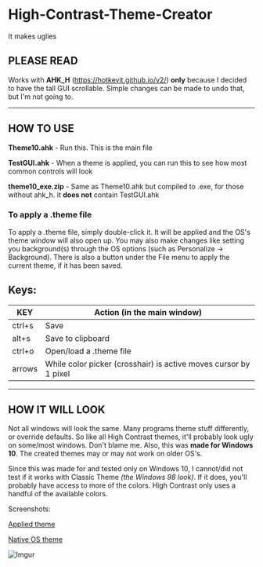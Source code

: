 # High-Contrast-Theme-Creator
It makes uglies

## PLEASE READ
Works with **AHK_H** (https://hotkeyit.github.io/v2/) **only** because I decided to have the tall GUI scrollable. Simple changes can be made to undo that, but I'm not going to.

------
## HOW TO USE
**Theme10.ahk** - Run this. This is the main file

**TestGUI.ahk** - When a theme is applied, you can run this to see how most common controls will look

**theme10_exe.zip** - Same as Theme10.ahk but compiled to .exe, for those without ahk_h. it **does not** contain TestGUI.ahk

### To apply a .theme file
To apply a .theme file, simply double-click it. It will be applied and the OS's theme window will also open up.
You may also make changes like setting you background(s) through the OS options (such  as Personalize -> Background).
There is also a button under the File menu to apply the current theme, if it has been saved.

## Keys:

| KEY    | Action (in the main window)                                      |
|--------|------------------------------------------------------------------|
| ctrl+s | Save                                                             |
| alt+s  | Save to clipboard                                                |
| ctrl+o | Open/load a .theme file                                          |
| arrows | While color picker (crosshair) is active moves cursor by 1 pixel |

------
## HOW IT WILL LOOK
Not all windows will look the same. Many programs theme stuff differently, or override defaults. So like all High Contrast themes, it'll probably look ugly on some/most windows. Don't blame me. Also, this was **made for Windows 10**. The created themes may or may not work on older OS's.

Since this was made for and tested only on Windows 10, I cannot/did not test if it works with Classic Theme *(the Windows 98 look)*. If it does, you'll probably have access to more of the colors. High Contrast only uses a handful of the available colors.

Screenshots:

[Applied theme](http://i.imgur.com/LUXskiu.png)

[Native OS theme](http://i.imgur.com/ri7t1kc.png)

![Imgur](http://i.imgur.com/wI1K1kq.gif)
